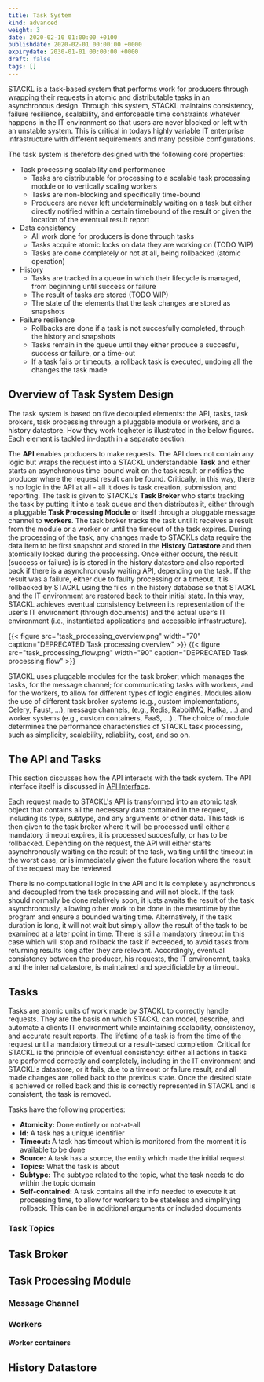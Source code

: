 ```yaml
---
title: Task System
kind: advanced
weight: 3
date: 2020-02-10 01:00:00 +0100
publishdate: 2020-02-01 00:00:00 +0000
expirydate: 2030-01-01 00:00:00 +0000
draft: false
tags: []
---
```


STACKL is a task-based system that performs work for producers through wrapping their requests in atomic and distributable tasks in an asynchronous design. 
Through this system, STACKL maintains consistency, failure resilience, scalability, and enforceable time constraints whatever happens in the IT environment so that users are never blocked or left with an unstable system.
This is critical in todays highly variable IT enterprise infrastructure with different requirements and many possible configurations.

The task system is therefore designed with the following core properties:

* Task processing scalability and performance
    * Tasks are distributable for processing to a scalable task processing module or to vertically scaling workers
    * Tasks are non-blocking and specifically time-bound
    * Producers are never left undeterminably waiting on a task but either directly notified within a certain timebound of the result or given the location of the eventual result report 
* Data consistency
    * All work done for producers is done through tasks
    * Tasks acquire atomic locks on data they are working on (TODO WIP)
    * Tasks are done completely or not at all, being rollbacked (atomic operation)
* History
    * Tasks are tracked in a queue in which their lifecycle is managed, from beginning until success or failure
    * The result of tasks are stored (TODO WIP)
    * The state of the elements that the task changes are stored as snapshots 
* Failure resilience
    * Rollbacks are done if a task is not succesfully completed, through the history and snapshots
    * Tasks remain in the queue until they either produce a succesful, success or failure, or a time-out
    * If a task fails or timeouts, a rollback task is executed, undoing all the changes the task made

## Overview of Task System Design

The task system is based on five decoupled elements: the API, tasks, task brokers, task processing through a pluggable module or workers, and a history datastore.
How they work togheter is illustrated in the below figures.
Each element is tackled in-depth in a separate section.

The **API** enables producers to make requests.
The API does not contain any logic but wraps the request into a STACKL understandable **Task** and either starts an asynchronous time-bound wait on the task result or notifies the producer where the request result can be found.
Critically, in this way, there is no logic in the API at all - all it does is task creation, submission, and reporting.
The task is given to STACKL's **Task Broker** who starts tracking the task by putting it into a task queue and then distributes it, either through a pluggable **Task Processing Module** or itself through a pluggable message channel to **workers**.
The task broker tracks the task until it receives a result from the module or a worker or until the timeout of the task expires. 
During the processing of the task, any changes made to STACKLs data require the data item to be first snapshot and stored in the **History Datastore** and then atomically locked during the processing. 
Once either occurs, the result (success or failure) is is stored in the history datastore and also reported back if there is a asynchronously waiting API, depending on the task.
If the result was a failure, either due to faulty processing or a timeout, it is rollbacked by STACKL using the files in the history database so that STACKL and the IT environment are restored back to their initial state.
In this way, STACKL achieves eventual consistency between its representation of the user’s IT environment (through documents) and the actual user’s IT environment (i.e., instantiated applications and accessible infrastructure).

{{< figure src="task_processing_overview.png" width="70" caption="DEPRECATED Task processing overview" >}}
{{< figure src="task_processing_flow.png" width="90" caption="DEPRECATED Task processing flow" >}}

STACKL uses pluggable modules for the task broker; which manages the tasks, for the message channel; for communicating tasks with workers, and for the workers, to allow for different types of logic engines.
Modules allow the use of different task broker systems (e.g., custom implementations, Celery, Faust, ...), message channels, (e.g., Redis, RabbitMQ, Kafka, ...) and worker systems (e.g., custom containers, FaaS, ...) .
The choice of module determines the performance characteristics of STACKL task processing, such as simplicity, scalability, reliability, cost, and so on.

## The API and Tasks

This section discusses how the API interacts with the task system.
The API interface itself is discussed in [API Interface](api_interface.md).

Each request made to STACKL's API is transformed into an atomic task object that contains all the necessary data contained in the request, including its type, subtype, and any arguments or other data.
This task is then given to the task broker where it will be processed until either a mandatory timeout expires, it is processed succesfully, or has to be rollbacked.
Depending on the request, the API will either starts asynchronously waiting on the result of the task, waiting until the timeout in the worst case, or is immediately given the future location where the result of the request may be reviewed.

There is no computational logic in the API and it is completely asynchronous and decoupled from the task processing and will not block.
If the task should normally be done relatively soon, it justs awaits the result of the task asynchronously, allowing other work to be done in the meantime by the program and ensure a bounded waiting time.
Alternatively, if the task duration is long, it will not wait but simply allow the result of the task to be examined at a later point in time.
There is still a mandatory timeout in this case which will stop and rollback the task if exceeded, to avoid tasks from returning results long after they are relevant.
Accordingly, eventual consistency between the producer, his requests, the IT environemnt, tasks, and the internal datastore, is maintained and specificiable by a timeout.


## Tasks

Tasks are atomic units of work made by STACKL to correctly handle requests.
They are the basis on which STACKL can model, describe, and automate a clients IT environment while maintaining scalability, consistency, and accurate result reports.
The lifetime of a task is from the time of the request until a mandatory timeout or a result-based completion. 
Critical for STACKL is the principle of eventual consistency: either all actions in tasks are performed correctly and completely, including in the IT environment and STACKL's datastore, or it fails, due to a timeout or failure result, and all made changes are rolled back to the previous state.
Once the desired state is achieved or rolled back and this is correctly represented in STACKL and is consistent, the task is removed.

Tasks have the following properties:

* **Atomicity:** Done entirely or not-at-all
* **Id:** A task has a unique identifier
* **Timeout:** A task has timeout which is monitored from the moment it is available to be done
* **Source:** A task has a source, the entity which made the initial request
* **Topics:** What the task is about
* **Subtype:** The subtype related to the topic, what the task needs to do within the topic domain
* **Self-contained:** A task contains all the info needed to execute it at processing time, to allow for workers to be stateless and simplifying rollback. This can be in additional arguments or included documents

### Task Topics

<!-- TODO

Stack Task

Result Task

Document Task -->

## Task Broker

<!-- The Task broker manages tasks atomically: done completely or rolled-back.
It is a pluggable module that is chosen during the deployment of STACKL.
The pluggable module is accessed transparently through a general wrapper/interface, the  task broker interface.
A pluggable task broker implements this interface so that tasks are always interacted with in the same way, independent from the backend, and only the performance characteristics change.
The task broker itself does not process tasks but only manages them.

It accepts the tasks from producers and communicates them to workers.
Before delegating tasks for processing, it may add additional information such as communication parameters so that the task is self-contained.

See [Task Broker Interface]({{< ref "../modules/task_broker_interface.md" >}}) for information about the available modules and how to create your own. -->


## Task Processing Module

### Message Channel

<!-- The message channel is the medium through which STACKL communicates with other parties during the processing of a task.
It is a pluggable module that is chosen during the deployment of STACKL.
The pluggable module is accessed transparently through an interface, the message channel interface.
Each plugged technology, whether custom or third-party, provides an implementation of this interface so that from tasks are communicated in the same way, independent from the backend, and only the performance characteristics change.

See [Message Channel Interface]({{< ref "../modules/message_channel_interface.md" >}}) for information about the available modules and how to create your own. -->

### Workers

<!-- Workers are software entities that process the tasks and function as self-contained logic engines.
Workers are stateless, able to communicate with STACKL and agents, and able to execute the actions described in a task.
This allows horizontal scalability and to keep the concept of a worker general for extensibility.

Currently, workers are containers that use various handlers and managers implemented in STACKL to process tasks.
For the processing of tasks, they have to be able to:

* Retrieve it from the task broker
* Do processing on key/value documents
* Report back a result
* Communicate with agents
* Access the database -->

#### Worker containers

<!-- Workers, when implemented as containers, use several parts of the codebase of STACKL to manage tasks.
There is a hierarchical processing structure based on responsibilities which consists of the top-level Worker, mid-level Managers and bottom-level Handlers.

A Worker does the high-level task management and has two responsibilities: (1) retrieving/receiving the Task from the TB and (2) delegating the (parts of the) task to a suitable Manager.

A Manager does the low-level task management and has three responsibilities: (1) handle the main persistent results of in the task, such as writing to the database and communicating with agents, (2) publish the result of the task (success/failure), and (3) delegating the processing elements of the tasks to suitable Handlers.

Handlers do the computational parts of the tasks, for instance, constraint solving and potentially storing intermediary results of the task. -->

## History Datastore